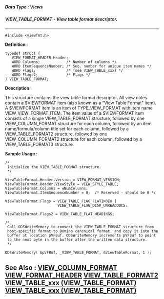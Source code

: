 ##### Data Type : Views
##### VIEW_TABLE_FORMAT - View table format descriptor.
---
```
#include <viewfmt.h>
```

**Definition :**
```
typedef struct {
   VIEW_FORMAT_HEADER Header;
   WORD Columns;            /* Number of columns */
   WORD ItemSequenceNumber; /* Seq. number for unique item names */
   WORD Flags;              /* (see VIEW_TABLE_xxx) */
   WORD Flags2;             /* Flags */
} VIEW_TABLE_FORMAT;
```

**Description :**

This structure contains the view table format descriptor.  All view notes contain a $VIEWFORMAT item (also known as a &quot;View Table Format&quot; item). A $VIEWFORMAT item is an item of TYPE_VIEW_FORMAT with item name VIEW_VIEW_FORMAT_ITEM. The item value of a $VIEWFORMAT item consists of a single VIEW_TABLE_FORMAT structure, followed by one VIEW_COLUMN_FORMAT structure for each column, followed by an  item name/formula/column title set for each column, followed by a VIEW_TABLE_FORMAT2 structure, followed by one VIEW_COLUMN_FORMAT2 structure for each column, followed by a VIEW_TABLE_FORMAT3 structure.


**Sample Usage :**
```
/*
 Initialize the VIEW_TABLE_FORMAT structure.
 */

ViewTableFormat.Header.Version = VIEW_FORMAT_VERSION;
ViewTableFormat.Header.ViewStyle = VIEW_STYLE_TABLE;
ViewTableFormat.Columns = wNumColumns;
ViewTableFormat.ItemSequenceNumber = 0;  /* Reserved - should be 0 */
    
ViewTableFormat.Flags = VIEW_TABLE_FLAG_FLATINDEX |
                        VIEW_TABLE_FLAG_DISP_UNREADDOCS;

ViewTableFormat.Flags2 = VIEW_TABLE_FLAT_HEADINGS;

/*
 Call ODSWriteMemory to convert the VIEW_TABLE_FORMAT structure from
 host-specific format to Domino canonical format, and copy it into the 
 buffer at location pVFBuf. ODSWriteMemory increments pVFBuf to point
 to the next byte in the buffer after the written data structure.
 */

ODSWriteMemory( &pVFBuf, _VIEW_TABLE_FORMAT, &ViewTableFormat, 1 );
```

**See Also :**
[VIEW_COLUMN_FORMAT](/domino-c-api-docs/reference/Data/VIEW_COLUMN_FORMAT)
[VIEW_FORMAT_HEADER](/domino-c-api-docs/reference/Data/VIEW_FORMAT_HEADER)
[VIEW_TABLE_FORMAT2](/domino-c-api-docs/reference/Data/VIEW_TABLE_FORMAT2)
[VIEW_TABLE_xxx (VIEW_TABLE_FORMAT)](/domino-c-api-docs/reference/Symb/VIEW_TABLE_xxx (VIEW_TABLE_FORMAT))
[VIEW_TABLE_xxx (VIEW_TABLE_FORMAT)](/domino-c-api-docs/reference/Symb/VIEW_TABLE_xxx (VIEW_TABLE_FORMAT))
---
